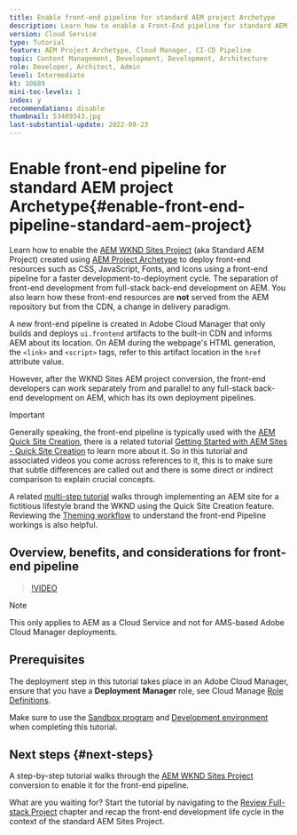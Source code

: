 ```yaml
---
title: Enable front-end pipeline for standard AEM project Archetype
description: Learn how to enable a Front-End pipeline for standard AEM project for faster deployment of static resources such as CSS, JavaScript, Fonts, Icons. Also separation of front-end development from full-stack back-end development on AEM.
version: Cloud Service
type: Tutorial
feature: AEM Project Archetype, Cloud Manager, CI-CD Pipeline
topic: Content Management, Development, Development, Architecture
role: Developer, Architect, Admin
level: Intermediate
kt: 10689
mini-toc-levels: 1
index: y
recommendations: disable
thumbnail: 53409343.jpg
last-substantial-update: 2022-09-23
---
```


# Enable front-end pipeline for standard AEM project Archetype{#enable-front-end-pipeline-standard-aem-project}

Learn how to enable the [AEM WKND Sites Project](https://github.com/adobe/aem-guides-wknd) (aka Standard AEM Project) created using [AEM Project Archetype](https://github.com/adobe/aem-project-archetype) to deploy front-end resources such as CSS, JavaScript, Fonts, and Icons using a front-end pipeline for a faster development-to-deployment cycle. The separation of front-end development from full-stack back-end development on AEM. You also learn how these front-end resources are __not__ served from the AEM repository but from the CDN, a change in delivery paradigm.


A new front-end pipeline is created in Adobe Cloud Manager that only builds and deploys `ui.frontend` artifacts to the built-in CDN and informs AEM about its location. On AEM during the webpage's HTML generation, the `<link>` and `<script>` tags, refer to this artifact location in the `href` attribute value.

However, after the WKND Sites AEM project conversion, the front-end developers can work separately from and parallel to any full-stack back-end development on AEM, which has its own deployment pipelines.

>[!IMPORTANT]
>
>Generally speaking, the front-end pipeline is typically used with the [AEM Quick Site Creation](https://experienceleague.adobe.com/docs/experience-manager-cloud-service/content/sites/administering/site-creation/quick-site/overview.html?lang=en), there is a related tutorial [Getting Started with AEM Sites - Quick Site Creation](https://experienceleague.adobe.com/docs/experience-manager-learn/getting-started-wknd-tutorial-develop/site-template/overview.html) to learn more about it. So in this tutorial and associated videos you come across references to it, this is to make sure that subtle differences are called out and there is some direct or indirect comparison to explain crucial concepts.


A related [multi-step tutorial](https://experienceleague.adobe.com/docs/experience-manager-learn/getting-started-wknd-tutorial-develop/site-template/overview.html) walks through implementing an AEM site for a fictitious lifestyle brand the WKND using the Quick Site Creation feature. Reviewing the [Theming workflow](https://experienceleague.adobe.com/docs/experience-manager-learn/getting-started-wknd-tutorial-develop/site-template/theming.html) to understand the front-end Pipeline workings is also helpful.

## Overview, benefits, and considerations for front-end pipeline

>[!VIDEO](https://video.tv.adobe.com/v/3409343?quality=12&learn=on)
          

>[!NOTE]
>
>This only applies to AEM as a Cloud Service and not for AMS-based Adobe Cloud Manager deployments.

## Prerequisites

The deployment step in this tutorial takes place in an Adobe Cloud Manager, ensure that you have a __Deployment Manager__ role, see Cloud Manage [Role Definitions](https://experienceleague.adobe.com/docs/experience-manager-cloud-manager/content/requirements/users-and-roles.html?lang=en#role-definitions). 

Make sure to use the [Sandbox program](https://experienceleague.adobe.com/docs/experience-manager-cloud-service/content/implementing/using-cloud-manager/programs/introduction-sandbox-programs.html) and [Development environment](https://experienceleague.adobe.com/docs/experience-manager-cloud-service/content/implementing/using-cloud-manager/manage-environments.html) when completing this tutorial.

## Next steps {#next-steps}

A step-by-step tutorial walks through the [AEM WKND Sites Project](https://github.com/adobe/aem-guides-wknd) conversion to enable it for the front-end pipeline.

What are you waiting for? Start the tutorial by navigating to the [Review Full-stack Project](review-uifrontend-module.md) chapter and recap the front-end development life cycle in the context of the standard AEM Sites Project.

